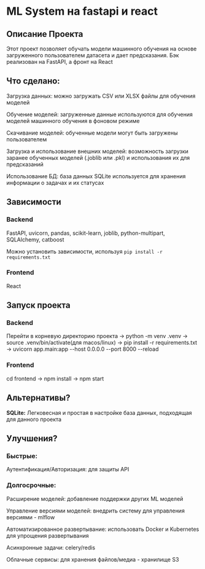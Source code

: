 # ML System на fastapi и react

## Описание Проекта

Этот проект позволяет обучать модели машинного обучения на основе загруженного пользователем датасета и дает предсказания. Бэк реализован на FastAPI, а фронт на React

## Что сделано:

Загрузка данных: можно загружать CSV или XLSX файлы для обучения моделей

Обучение моделей: загруженные данные используются для обучения моделей машинного обучения в фоновом режиме

Скачивание моделей: обученные модели могут быть загружены пользователем

Загрузка и использование внешних моделей: возможность загрузки заранее обученных моделей (.joblib или .pkl) и использования их для предсказаний

Использование БД: база данных SQLite используется для хранения информации о задачах и их статусах

## Зависимости

### Backend 

FastAPI, uvicorn, pandas, scikit-learn, joblib, python-multipart, SQLAlchemy, catboost

Можно установить зависимости, используя `pip install -r requirements.txt` 

### Frontend 

React

## Запуск проекта

### Backend

Перейти в корневую директорию проекта -> python -m venv .venv -> source .venv/bin/activate(для macos/linux) -> 
pip install -r requirements.txt -> uvicorn app.main:app --host 0.0.0.0 --port 8000 --reload

### Frontend

cd frontend -> npm install -> npm start


## Альтернативы?

**SQLite:** Легковесная и простая в настройке база данных, подходящая для данного проекта

## Улучшения?

### Быстрые:

Аутентификация/Авторизация: для защиты API 

### Долгосрочные:

Расширение моделей: добавление поддержки других ML моделей

Управление версиями моделей: внедрить систему для управления версиями - mlflow

Автоматизированное развертывание: использовать Docker и Kubernetes для упрощения развертывания

Асинхронные задачи: celery/redis

Облачные сервисы: для хранения файлов/медиа - хранилище S3
